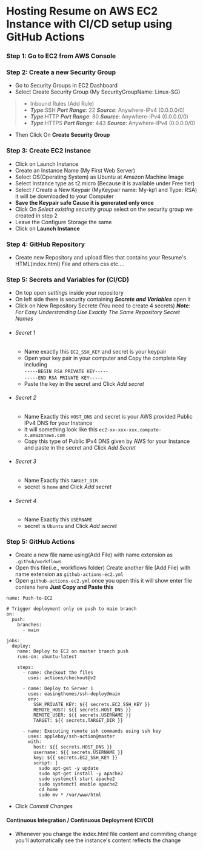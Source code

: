 # Hosting Resume on AWS EC2 Instance with CI/CD setup using GitHub Actions
### Step 1: Go to EC2 from AWS Console 

### Step 2: Create a new Security Group
  * Go to Security Groups in EC2 Dashboard
  * Select Create Security Group (My SecurityGroupName: Linux-SG)
  > * Inbound Rules (Add Rule)
  > * ***Type***:SSH    ***Port Range***: 22   ***Source***: Anywhere-IPv4 (0.0.0.0/0)
  > * ***Type***:HTTP    ***Port Range***: 80   ***Source***: Anywhere-IPv4 (0.0.0.0/0)
  > * ***Type***:HTTPS    ***Port Range***: 443   ***Source***: Anywhere-IPv4 (0.0.0.0/0)
  >  
  * Then Click On **Create Security Group**
 
### Step 3: Create EC2 Instance
  * Click on Launch Instance
  * Create an Instance Name (My First Web Server)
  * Select OS(Operating System) as Ubuntu at Amazon Machine Image
  * Select Instance type as t2.micro (Because it is available under Free tier)
  * Select / Create a New Keypair (MyKeypair name: My-kp1 and Type: RSA) it will be downloaded to your Computer
  * **Save the Keypair safe Cause it is generated only once**
  * Click On *Select existing security group* select on the security group we created in step 2
  * Leave the Configure Storage the same
  * Click on **Launch Instance**
    
### Step 4: GitHub Repository
  * Create new Repository and upload files that contains your Resume's HTML(index.html) File and others css etc....

### Step 5: Secrets and Variables for (CI/CD)
  * On top open *settings* inside your repository
  * On left side there is security containing ***Secrete and Variables*** open it
  * Click on New Repository Secrete (You need to create 4 secrets)
  ***Note***: *For Easy Understanding Use Exactly The Same Repository Secret Names*
  * ###### Secret 1
      * Name exactly this `EC2_SSH_KEY` and secret is your keypair 
      * Open your key pair in your computer and Copy the complete Key including <br>
        ` -----BEGIN RSA PRIVATE KEY----- ` <br>
        ` -----END RSA PRIVATE KEY----- `
      * Paste the key in the secret and Click *Add secret*
  * ###### Secret 2
      * Name Exactly this `HOST_DNS` and secret is your AWS provided Public IPv4 DNS for your Instance
      * It will something look like this `ec2-xx-xxx-xxx.compute-x.amazonaws.com`
      * Copy this type of Public IPv4 DNS given by AWS for your Instance and paste in the secret and Click *Add Secret*
  * ###### Secret 3
      * Name Exactly this `TARGET_DIR`
      * secret is `home` and Click *Add secret*
  * ###### Secret 4
      * Name Exactly this `USERNAME`
      * secret is `Ubuntu` and Click *Add secret*
        
### Step 5: GitHub Actions
  * Create a new file name using(Add File) with name extension as `.github/workflows`
  * Open this file(i.e., workflows folder) Create another file (Add File) with name extension as `github-actions-ec2.yml`
  * Open `github-actions-ec2.yml` once you open this it will show enter file contens here **Just Copy and Paste this**

```
name: Push-to-EC2

# Trigger deployment only on push to main branch
on:
  push:
    branches:
      - main

jobs:
  deploy:
    name: Deploy to EC2 on master branch push
    runs-on: ubuntu-latest

    steps:
      - name: Checkout the files
        uses: actions/checkout@v2

      - name: Deploy to Server 1
        uses: easingthemes/ssh-deploy@main
        env:
          SSH_PRIVATE_KEY: ${{ secrets.EC2_SSH_KEY }}
          REMOTE_HOST: ${{ secrets.HOST_DNS }}
          REMOTE_USER: ${{ secrets.USERNAME }}
          TARGET: ${{ secrets.TARGET_DIR }}

      - name: Executing remote ssh commands using ssh key
        uses: appleboy/ssh-action@master
        with:
          host: ${{ secrets.HOST_DNS }}
          username: ${{ secrets.USERNAME }}
          key: ${{ secrets.EC2_SSH_KEY }}
          script: |
            sudo apt-get -y update
            sudo apt-get install -y apache2
            sudo systemctl start apache2
            sudo systemctl enable apache2
            cd home
            sudo mv * /var/www/html
```
  * Click *Commit Changes*
    
#### Continuous Integration / Continuous Deployment (CI/CD)
  * Whenever you change the index.html file content and commiting change you'll automatically see the instance's content reflects the change

